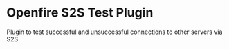# Openfire S2S Test Plugin

Plugin to test successful and unsuccessful connections to other servers via S2S

